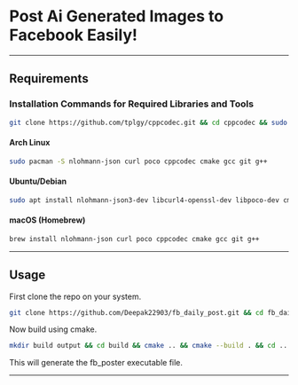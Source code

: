 # Post Ai Generated Images to Facebook Easily!

---

## Requirements

### **Installation Commands for Required Libraries and Tools**

```bash
git clone https://github.com/tplgy/cppcodec.git && cd cppcodec && sudo cp -r cppcodec /usr/include/ && cd .. && sudo rm -rf cppcodec
```

#### **Arch Linux**

```bash
sudo pacman -S nlohmann-json curl poco cppcodec cmake gcc git g++
```

#### **Ubuntu/Debian**

```bash
sudo apt install nlohmann-json3-dev libcurl4-openssl-dev libpoco-dev cmake gcc git g++
```

#### **macOS (Homebrew)**

```bash
brew install nlohmann-json curl poco cppcodec cmake gcc git g++
```

---

## Usage

First clone the repo on your system.

```bash
git clone https://github.com/Deepak22903/fb_daily_post.git && cd fb_daily_post
```

Now build using cmake.

```bash
mkdir build output && cd build && cmake .. && cmake --build . && cd ..
```

This will generate the fb_poster executable file.

---
